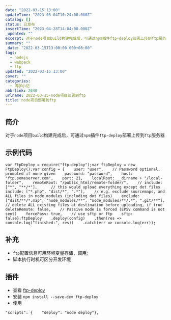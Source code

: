 ```yaml
---
date: "2022-03-15 13:00"
updateTime: "2023-05-04T10:24:00.000Z"
catalog: []
status: 已发布
insertTime: "2023-04-28T14:04:00.000Z"
_updated: ""
excerpt: 对于node项目build构建完成后，可通过npm插件ftp-deploy部署上传到ftp服务器
summary: ""
_date: "2022-03-15T13:00:00.000+08:00"
tags:
  - nodejs
  - webpack
  - ftp
updated: "2022-03-15 13:00"
cover: ""
categories:
  - 清学小记
abbrlink: 2640
urlname: 2022-03-15-node项目部署到ftp
title: node项目部署到ftp
---
```


## 简介

对于`node`项目`build`构建完成后，可通过`npm`插件`ftp-deploy`部署上传到`ftp`服务器

## 示例代码

```text
var FtpDeploy = require("ftp-deploy");var ftpDeploy = new FtpDeploy();var config = {    user: "user",    // Password optional, prompted if none given    password: "password",    host: "ftp.someserver.com",    port: 21,    localRoot: __dirname + "/local-folder",    remoteRoot: "/public_html/remote-folder/",    // include: ["*", "**/*"],      // this would upload everything except dot files    include: ["*.php", "dist/*", ".*"],    // e.g. exclude sourcemaps, and ALL files in node_modules (including dot files)    exclude: ["dist/**/*.map", "node_modules/**", "node_modules/**/.*", ".git/**"],    // delete ALL existing files at destination before uploading, if true    deleteRemote: false,    // Passive mode is forced (EPSV command is not sent)    forcePasv: true,    // use sftp or ftp    sftp: false};ftpDeploy    .deploy(config)    .then(res => console.log("finished:", res))    .catch(err => console.log(err));
```

## 补充

- `ftp`配置信息可用环境变量存储、调用;
- 脚本执行时机可区分开发环境

## 插件

- 查看 [ftp-deploy](https://www.npmjs.com/package/ftp-deploy)
- 安装 `npm install --save-dev ftp-deploy`
- 使用

```text
"scripts": {    "deploy": "node deploy"},
```
